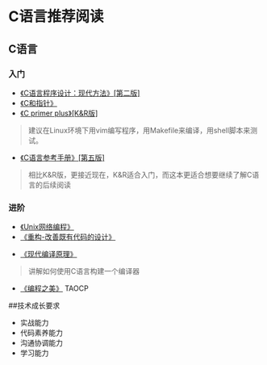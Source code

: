# C语言推荐阅读

## C语言

### 入门

- [《C语言程序设计：现代方法》[第二版]]()
- [《C和指针》]()
- [《C primer plus》[K&R版]]()  
> 建议在Linux环境下用vim编写程序，用Makefile来编译，用shell脚本来测试。

- [《C语言参考手册》[第五版]]()
> 相比K&R版，更接近现在，K&R适合入门，而这本更适合想要继续了解C语言的后续阅读

### 进阶

- [《Unix网络编程》]()
- [《重构-改善既有代码的设计》]()
>

- [《现代编译原理》]()
> 讲解如何使用C语言构建一个编译器

- [《编程之美》]()
TAOCP

##技术成长要求

- 实战能力
- 代码素养能力
- 沟通协调能力
- 学习能力